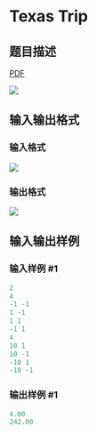 # Texas Trip

## 题目描述

[problemUrl]: https://uva.onlinejudge.org/index.php?option=com_onlinejudge&Itemid=8&category=24&page=show_problem&problem=2184

[PDF](https://uva.onlinejudge.org/external/112/p11243.pdf)

![](https://cdn.luogu.com.cn/upload/vjudge_pic/UVA11243/3b8f3ff1ee30acca1ac3b9fa84fe2afab0d78ace.png)

## 输入输出格式

### 输入格式

![](https://cdn.luogu.com.cn/upload/vjudge_pic/UVA11243/bff8d35f99a1069bf9b628c9fa05925a5ada0f7d.png)

### 输出格式

![](https://cdn.luogu.com.cn/upload/vjudge_pic/UVA11243/d838b031f6376f5c93229e094cd50fcb23ee260f.png)

## 输入输出样例

### 输入样例 #1

```cpp
2
4
-1 -1
1 -1
1 1
-1 1
4
10 1
10 -1
-10 1
-10 -1
```


### 输出样例 #1

```cpp
4.00
242.00
```


